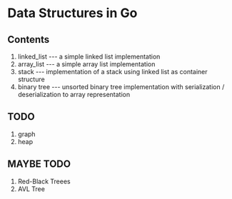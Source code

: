 # Data Structures in Go #

## Contents ##
1. linked_list --- a simple linked list implementation
2. array_list --- a simple array list implementation
3. stack --- implementation of a stack using linked list as container structure
4. binary tree --- unsorted binary tree implementation with serialization / deserialization to array representation

## TODO ##
1. graph
2. heap

## MAYBE TODO ##
1. Red-Black Treees
2. AVL Tree

